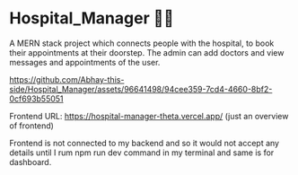 
# Hospital_Manager 👨‍💻

A MERN stack project which connects people with the hospital, to book their appointments at their doorstep. The admin can add doctors and view messages and appointments of the user.


https://github.com/Abhay-this-side/Hospital_Manager/assets/96641498/94cee359-7cd4-4660-8bf2-0cf693b55051


Frontend URL: https://hospital-manager-theta.vercel.app/ (just an overview of frontend)

Frontend is not connected to my backend and so it would not accept any details until I rum npm run dev command in my terminal and same is for dashboard.
